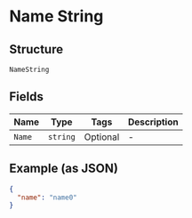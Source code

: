
# Name String

## Structure

`NameString`

## Fields

| Name | Type | Tags | Description |
|  --- | --- | --- | --- |
| `Name` | `string` | Optional | - |

## Example (as JSON)

```json
{
  "name": "name0"
}
```


